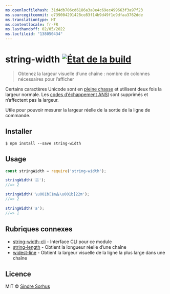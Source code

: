 ```yaml
---
ms.openlocfilehash: 31d4db706cd6186a3a8e4c69ec499663f3a97f23
ms.sourcegitcommit: e739004291428ce83f14b9d49f1e9dfaa3762dde
ms.translationtype: HT
ms.contentlocale: fr-FR
ms.lasthandoff: 02/05/2022
ms.locfileid: "138050434"
---
```

# <a name="string-width-build-statushttpstravis-ciorgsindresorhusstring-width"></a>string-width [![État de la build](https://travis-ci.org/sindresorhus/string-width.svg?branch=master)](https://travis-ci.org/sindresorhus/string-width)

> Obtenez la largeur visuelle d’une chaîne : nombre de colonnes nécessaires pour l’afficher

Certains caractères Unicode sont en [pleine chasse](https://en.wikipedia.org/wiki/Halfwidth_and_fullwidth_forms) et utilisent deux fois la largeur normale. Les [codes d’échappement ANSI](http://en.wikipedia.org/wiki/ANSI_escape_code) sont supprimés et n’affectent pas la largeur.

Utile pour pouvoir mesurer la largeur réelle de la sortie de la ligne de commande.


## <a name="install"></a>Installer

```
$ npm install --save string-width
```


## <a name="usage"></a>Usage

```js
const stringWidth = require('string-width');

stringWidth('古');
//=> 2

stringWidth('\u001b[1m古\u001b[22m');
//=> 2

stringWidth('a');
//=> 1
```


## <a name="related"></a>Rubriques connexes

- [string-width-cli](https://github.com/sindresorhus/string-width-cli) - Interface CLI pour ce module
- [string-length](https://github.com/sindresorhus/string-length) - Obtient la longueur réelle d’une chaîne
- [widest-line](https://github.com/sindresorhus/widest-line) - Obtient la largeur visuelle de la ligne la plus large dans une chaîne


## <a name="license"></a>Licence

MIT © [Sindre Sorhus](https://sindresorhus.com)
